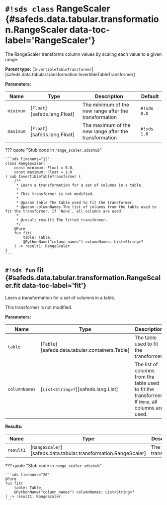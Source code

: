 # `#!sds class` RangeScaler {#safeds.data.tabular.transformation.RangeScaler data-toc-label='RangeScaler'}

The RangeScaler transforms column values by scaling each value to a given range.

**Parent type:** [`InvertibleTableTransformer`][safeds.data.tabular.transformation.InvertibleTableTransformer]

**Parameters:**

| Name | Type | Description | Default |
|------|------|-------------|---------|
| `minimum` | [`Float`][safeds.lang.Float] | The minimum of the new range after the transformation | `#!sds 0.0` |
| `maximum` | [`Float`][safeds.lang.Float] | The maximum of the new range after the transformation | `#!sds 1.0` |

??? quote "Stub code in `range_scaler.sdsstub`"

    ```sds linenums="12"
    class RangeScaler(
        const minimum: Float = 0.0,
        const maximum: Float = 1.0
    ) sub InvertibleTableTransformer {
        /**
         * Learn a transformation for a set of columns in a table.
         *
         * This transformer is not modified.
         *
         * @param table The table used to fit the transformer.
         * @param columnNames The list of columns from the table used to fit the transformer. If `None`, all columns are used.
         *
         * @result result1 The fitted transformer.
         */
        @Pure
        fun fit(
            table: Table,
            @PythonName("column_names") columnNames: List<String>?
        ) -> result1: RangeScaler
    }
    ```

## `#!sds fun` fit {#safeds.data.tabular.transformation.RangeScaler.fit data-toc-label='fit'}

Learn a transformation for a set of columns in a table.

This transformer is not modified.

**Parameters:**

| Name | Type | Description | Default |
|------|------|-------------|---------|
| `table` | [`Table`][safeds.data.tabular.containers.Table] | The table used to fit the transformer. | - |
| `columnNames` | [`List<String>?`][safeds.lang.List] | The list of columns from the table used to fit the transformer. If `None`, all columns are used. | - |

**Results:**

| Name | Type | Description |
|------|------|-------------|
| `result1` | [`RangeScaler`][safeds.data.tabular.transformation.RangeScaler] | The fitted transformer. |

??? quote "Stub code in `range_scaler.sdsstub`"

    ```sds linenums="26"
    @Pure
    fun fit(
        table: Table,
        @PythonName("column_names") columnNames: List<String>?
    ) -> result1: RangeScaler
    ```
